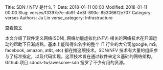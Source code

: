 Title: SDN / NFV 是什么？
Date: 2018-01-11 00:00
Modified: 2018-01-11 00:00
Slug: verses/f3397e7e-db9f-4e3f-893c-853066f2e707
Category: verses
Authors: Ju Lin
verse_category: Infrastructure

[查看原文](https://virtualizationreview.com/articles/2018/01/08/predictions-open-source.aspx)

本文介绍了软件定义网络(SDN), 网络功能虚拟化(NFV) 相关的网络技术在开源运动的帮助下日渐成熟。基本上能叫得出名字的整个 IT 行业的大公司(google, m$, facebook, amazon, at&t, etc) 都在推这项技术。SDN/NFV 技术有大量的组织参与了标准指定，以及代码实现。这项技术旨在通过软件来定义基础的网络架构。Github 项目 sdnds-tw/awesome-sdn 搜罗了不少有用的资源。
